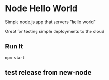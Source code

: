 # Node Hello World

Simple node.js app that servers "hello world"

Great for testing simple deployments to the cloud




## Run It

`npm start`

## test release from new-node